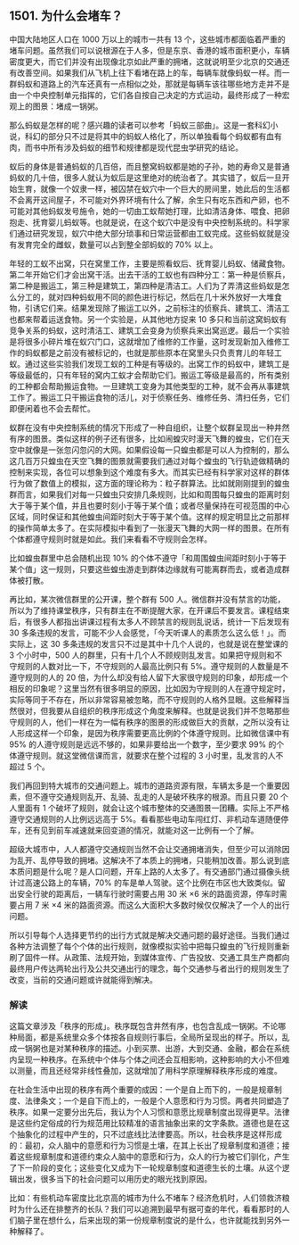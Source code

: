 ## 1501. 为什么会堵车？

中国大陆地区人口在 1000 万以上的城市一共有 13 个，这些城市都面临着严重的堵车问题。虽然我们可以说根源在于人多，但是东京、香港的城市面积更小，车辆密度更大，而它们并没有出现像北京如此严重的拥堵，这就说明至少北京的交通还有改善空间。如果我们从飞机上往下看堵在路上的车，每辆车就像蚂蚁一样。而一群蚂蚁和道路上的汽车还真有一点相似之处，那就是每辆车该往哪些地方走并不是由一个中央控制单元指挥的，它们各自按自己决定的方式运动，最终形成了一种宏观上的图景：堵成一锅粥。

那么蚂蚁是怎样的呢？感兴趣的读者可以参考「蚂蚁三部曲」。这是一套科幻小说，科幻的部分只不过是将其中的蚂蚁人格化了，所以单独看每个蚂蚁都有血有肉，而书中所有涉及蚂蚁的细节和规律都是现代昆虫学研究的结论。

蚁后的身体是普通蚂蚁的几百倍，而且整窝蚂蚁都是她的子孙，她的寿命又是普通蚂蚁的几十倍，很多人就认为蚁后是这里绝对的统治者了。其实错了，蚁后一旦开始生育，就像一个奴隶一样，被囚禁在蚁穴中一个巨大的房间里，她此后的生活都不会离开这间屋子，不可能对外界环境有什么了解，余生只有吃东西和产卵，也不可能对其他蚂蚁发号施令，她的一切由工蚁帮她打理，比如清洁身体、喂食、把卵抱走、抚育婴儿蚂蚁等。也就是说，在这个蚁穴中是没有中央控制系统的。科学家们通过研究发现，蚁穴中绝大部分琐事和日常运营都由工蚁完成。这些蚂蚁就是没有发育完全的雌蚁，数量可以占到整全部蚂蚁的 70% 以上。

年轻的工蚁不出窝，只在窝里工作，主要是照看蚁后、抚育婴儿蚂蚁、储藏食物。第二年开始它们才会出窝干活。出去干活的工蚁也有四种分工：第一种是侦察兵，第二种是搬运工，第三种是建筑工，第四种是清洁工。人们为了弄清这些蚂蚁是怎么分工的，就对四种蚂蚁用不同的颜色进行标记，然后在几十米外放好一大堆食物，引诱它们来。结果发现除了搬运工以外，之前标注的侦察兵、建筑工、清洁工也都来帮着运送食物。另一个实验是，从其他地方捉来 10 多只和当前这窝蚂蚁有竞争关系的蚂蚁，这时清洁工、建筑工会变身为侦察兵来出窝巡逻。最后一个实验是将很多小碎片堆在蚁穴门口，这就增加了维修的工作量，这时发现新加入维修工作的蚂蚁都是之前没有被标记的，也就是那些原本在窝里头只负责育儿的年轻工蚁。通过这些实验我们发现工蚁的工种是有等级的。出窝工作的蚂蚁中，建筑工是等级最低的，只有年轻的窝内工蚁才会帮助它们。搬运工等级是最高的，所有类别的工种都会帮助搬运食物。一旦建筑工变身为其他类型的工种，就不会再从事建筑工作了。搬运工只干搬运食物的活儿，对于侦察任务、维修任务、清扫任务，它们即便闲着也不会去帮忙。

蚁群在没有中央控制系统的情况下形成了一种自组织，让整个蚁群呈现出一种井然有序的图景。类似这样的例子还有很多，比如闹蝗灾时漫天飞舞的蝗虫，它们在天空中就像是一张忽闪忽闪的大网。如果假设每一只蝗虫都是可以人为控制的，那么这几百万只蝗虫在天空飞舞的图景就需要我们通过对每个蝗虫的飞行轨迹做精确的控制来实现，各位可以想象到这个难度有多大。而其实已经有科学家对这样的群体行为做了数值上的模拟，这方面的理论称为：粒子群算法。比如就刚刚提到的蝗虫群而言，如果我们对每一只蝗虫只安排几条规则，比如和周围每只蝗虫的距离时刻大于等于某个值，并且也要时刻小于等于某个值；或者尽量保持在可视范围的中心区域，同时保证和其他蝗虫间距时刻大于等于某个值。这样的规定明显比之前那样的操作简单太多了。在实际模拟中看到了一张漫天飞舞的大网一样的图景。在所有个体都遵守规则时就是如此。我们来看看不守规则会怎样。

比如蝗虫群里中总会随机出现 10% 的个体不遵守「和周围蝗虫间距时刻小于等于某个值」这一规则，只要这些蝗虫游走到群体边缘就有可能离群而去，或者造成群体被打散。

再比如，某次微信群里的公开课，整个群有 500 人。微信群并没有禁言的功能，所以为了维持课堂秩序，只有群主在不断提醒大家，在开课后不要发言。课程结束后，有很多人都指出讲课过程有太多人不顾禁言的规则乱说话，统计一下后发现有 30 多条违规的发言，可能不少人会感觉，「今天听课人的素质怎么这么低！」。而实际上，这 30 多条违规的发言只不过是其中十几个人说的，也就是说在整堂课的 3 个小时中，500 人的群里，只有十几个人不顾规则乱发言。如果把守规则和不守规则的人数对比一下，不守规则的人最高比例只有 5%。遵守规则的人数量是不遵守规则的人的 20 倍，为什么却没有给人留下大家很守规则的印象，却形成一个相反的印象呢？这里当然有很多明显的原因，比如因为守规则的人在遵守规定时，实际等同于不存在，所以非常容易被忽略，而不守规则的人格外显眼。这些解释当然很对，但我要从自组织的秩序形成这个角度来解释。也就是说我们并不忽略那些守规则的人，他们一样在为一幅有秩序的图景的形成做巨大的贡献，之所以没有让人形成这样一个印象，是因为秩序需要更高比例的个体遵守规则。比如微信课中有 95% 的人遵守规则是远远不够的，如果非要给出一个数字，至少要求 99% 的个体遵守规则。就这堂微信课而言，就要求在整个过程的 3 小时里，乱发言的人不超过 5 个。

我们再回到特大城市的交通问题上。城市的道路资源有限，车辆太多是一个重要因素，但不遵守交通规则乱开、乱骑、乱走的人是破坏秩序的根源。而且只要 20 个人里面有 1 个破坏了规则，就会让这个城市整体的交通图景一团糟。实际上不严格遵守交通规则的人比例远远高于 5%。看看那些电动车闯红灯、非机动车道随便停车，还有见到前车减速就来回变道的情况，就能对这一比例有一个了解。

超级大城市中，人人都遵守交通规则当然不会让交通拥堵消失，但至少可以消除因为乱开、乱停导致的拥堵。这解决不了本质上的拥堵，只能稍加改善。那么说到底本质问题是什么呢？是人口问题，开车上路的人太多了。有交通部门通过摄像头统计过高速公路上的车辆，70% 的车是单人驾驶。这个比例在市区也大致类似。留出安全行驶的距离后，一辆车行驶时需要占用 30 米 ×6 米的路面资源，停车时需要占用 7 米 ×4 米的路面资源。而这么大面积大多数时候仅仅解决了一个人的出行问题。

所以引导每个人选择更节约的出行方式就是解决交通问题的最好途径。当我们通过各种方法调整了每个个体的出行规则，就像模拟实验中把每只蝗虫的飞行规则重新刷了固件一样。从政策、法规开始，到媒体宣传、广告投放、交通工具生产商都向最终用户传达两轮出行及公共交通出行的理念，每个交通参与者出行的规则发生了改变，当前的交通问题或许就能得到解决。

### 解读

这篇文章涉及「秩序的形成」。秩序既包含井然有序，也包含乱成一锅粥。不论哪种局面，都是系统里众多个体按各自规则行事后，全局所呈现出的样子。所以，乱成一锅粥也是对某种秩序的描述。小到买票、出游，大到交通、金融，都会在系统内呈现一种秩序。在系统中个体与个体之间还会互相影响，这种影响的大小不但难以测量，而且还经常非线性叠加，这就增加了用科学原理解释秩序形成的难度。

在社会生活中出现的秩序有两个重要的成因：一个是自上而下的，一般是规章制度、法律条文；一个是自下而上的，一般是个人意愿和行为习惯。两者共同塑造了秩序。如果一定要分出先后，我认为个人习惯和意愿比规章制度出现得更早。法律是这些约定俗成的行为规范用比较精准的语言抽象出来的文字条款。道德也是在这个抽象化的过程中产生的，只不过底线比法律要高。所以，社会秩序是这样形成的：最初，众人脑中的意愿和行为习惯是土壤，在其上长出了规章制度和道德；接着这些规章制度和道德约束众人脑中的意愿和行为，众人的行为被它们驯化，产生了下一阶段的变化；这些变化又成为下一轮规章制度和道德生长的土壤。从这个逻辑出发，很多当下的社会问题可以用历史的眼光找到原因。

比如：有些机动车密度比北京高的城市为什么不堵车？经济危机时，人们领救济粮时为什么还在排整齐的长队？我们可以追溯到最早有据可查的年代，看看那时的人们脑子里在想什么，后来出现的第一份规章制度说的是什么，也许就能找到另外一种解释了。